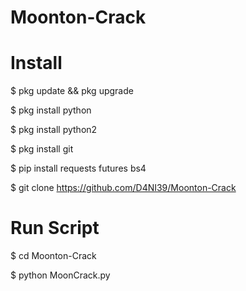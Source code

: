 # Moonton-Crack


# Install

$ pkg update && pkg upgrade

$ pkg install python

$ pkg install python2

$ pkg install git

$ pip install requests futures bs4

$ git clone https://github.com/D4NI39/Moonton-Crack


# Run Script

$ cd Moonton-Crack

$ python MoonCrack.py
